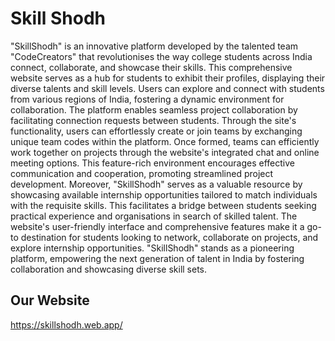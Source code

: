 # Skill Shodh

"SkillShodh" is an innovative platform developed by the talented team "CodeCreators" that revolutionises the way college students across India connect, collaborate, and showcase their skills. This comprehensive website serves as a hub for students to exhibit their profiles, displaying their diverse talents and skill levels.
Users can explore and connect with students from various regions of India, fostering a dynamic environment for collaboration. The platform enables seamless project collaboration by facilitating connection requests between students. Through the site's functionality, users can effortlessly create or join teams by exchanging unique team codes within the platform.
Once formed, teams can efficiently work together on projects through the website's integrated chat and online meeting options. This feature-rich environment encourages effective communication and cooperation, promoting streamlined project development.
Moreover, "SkillShodh" serves as a valuable resource by showcasing available internship opportunities tailored to match individuals with the requisite skills. This facilitates a bridge between students seeking practical experience and organisations in search of skilled talent.
The website's user-friendly interface and comprehensive features make it a go-to destination for students looking to network, collaborate on projects, and explore internship opportunities. "SkillShodh" stands as a pioneering platform, empowering the next generation of talent in India by fostering collaboration and showcasing diverse skill sets.

## Our Website

https://skillshodh.web.app/
